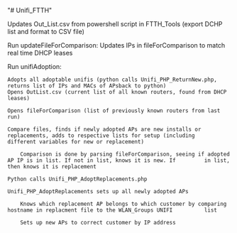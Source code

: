 "# Unifi_FTTH" 


Updates Out_List.csv from powershell script in FTTH_Tools (export DCHP list and format to CSV file)

Run updateFileForComparison: Updates IPs in fileForComparison to match real time DHCP leases

Run unifiAdoption:

	Adopts all adoptable unifis (python calls Unifi_PHP_ReturnNew.php, returns list of IPs and MACs of APsback to python)
	Opens OutList.csv (current list of all known routers, found from DHCP leases)
	
	Opens fileForComparison (list of previously known routers from last run)
	
	Compare files, finds if newly adopted APs are new installs or replacements, adds to respective lists for setup (including 		different variables for new or replacement)
	
		Comparison is done by parsing fileForComparison, seeing if adopted AP IP is in list. If not in list, knows it is new. If 		 in list, then knows it is replacement		
		
	Python calls Unifi_PHP_AdoptReplacements.php
	
	Unifi_PHP_AdoptReplacements sets up all newly adopted APs
	
		Knows which replacement AP belongs to which customer by comparing hostname in replacment file to the WLAN_Groups UNIFI 			list
		
		Sets up new APs to correct customer by IP address

